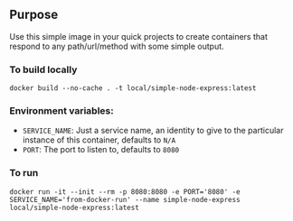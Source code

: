 
## Purpose

Use this simple image in your quick projects to create containers that respond to any path/url/method with some simple output.

### To build locally

`docker build --no-cache . -t local/simple-node-express:latest`

### Environment variables:

* `SERVICE_NAME`: Just a service name, an identity to give to the particular instance of this container, defaults to `N/A`
* `PORT`: The port to listen to, defaults to `8080`

### To run

`docker run -it --init --rm -p 8080:8080 -e PORT='8080' -e SERVICE_NAME='from-docker-run' --name simple-node-express local/simple-node-express:latest`